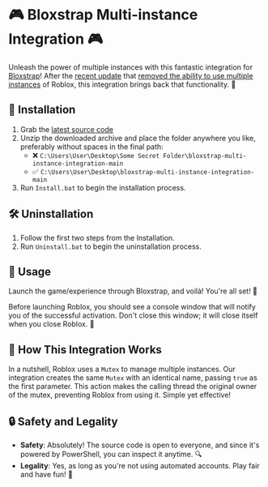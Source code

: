 # 🎮 Bloxstrap Multi-instance Integration 🎮
Unleash the power of multiple instances with this fantastic integration for [Bloxstrap](https://github.com/pizzaboxer/bloxstrap)! After the [recent update](https://github.com/pizzaboxer/bloxstrap/releases/tag/v2.6.0) that [removed the ability to use multiple instances](https://github.com/pizzaboxer/bloxstrap/wiki/Plans-to-remove-multi%E2%80%90instance-launching-from-Bloxstrap) of Roblox, this integration brings back that functionality. 🎉

## 🔧 Installation
1. Grab the [latest source code](https://github.com/Zgoly/bloxstrap-multi-instance-integration/archive/refs/heads/main.zip)
2. Unzip the downloaded archive and place the folder anywhere you like, preferably without spaces in the final path:
   * ❌ `C:\Users\User\Desktop\Some Secret Folder\bloxstrap-multi-instance-integration-main`
   * ✅ `C:\Users\User\Desktop\bloxstrap-multi-instance-integration-main`
3. Run `Install.bat` to begin the installation process.

## 🛠️ Uninstallation
1. Follow the first two steps from the Installation.
2. Run `Uninstall.bat` to begin the uninstallation process.

## 🚀 Usage
Launch the game/experience through Bloxstrap, and voilà! You're all set! 🎉

Before launching Roblox, you should see a console window that will notify you of the successful activation. Don't close this window; it will close itself when you close Roblox. 🎈

## 🧩 How This Integration Works
In a nutshell, Roblox uses a `Mutex` to manage multiple instances. Our integration creates the same `Mutex` with an identical name, passing `true` as the first parameter. This action makes the calling thread the original owner of the mutex, preventing Roblox from using it. Simple yet effective!

## 🔒 Safety and Legality
* **Safety**: Absolutely! The source code is open to everyone, and since it's powered by PowerShell, you can inspect it anytime. 🔍
* **Legality**: Yes, as long as you're not using automated accounts. Play fair and have fun! 🤗
